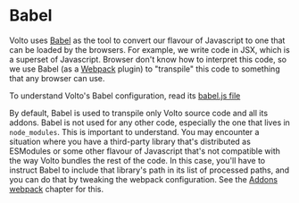 # Babel

Volto uses [Babel](https://babeljs.io/) as the tool to convert our flavour of
Javascript to one that can be loaded by the browsers. For example, we write
code in JSX, which is a superset of Javascript. Browser don't know how to
interpret this code, so we use Babel (as a [Webpack](./webpack) plugin) to
"transpile" this code to something that any browser can use.

To understand Volto's Babel configuration, read its [babel.js file](https://github.com/plone/volto/blob/d7b6db3db239d09ceafee61dacf14fa7acec9b4b/babel.js)

By default, Babel is used to transpile only Volto source code and all its
addons. Babel is not used for any other code, especially the one that lives in
`node_modules`. This is important to understand. You may encounter a situation
where you have a third-party library that's distributed as ESModules or some
other flavour of Javascript that's not compatible with the way Volto bundles
the rest of the code. In this case, you'll have to instruct Babel to include
that library's path in its list of processed paths, and you can do that by
tweaking the webpack configuration. See the [Addons webpack](../addons/webpack)
chapter for this.
